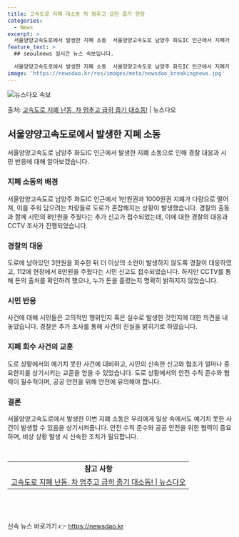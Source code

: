 ```yaml
---
title: 고속도로 지폐 대소동 차 멈추고 급한 줍기 현장
categories:
  - News
excerpt: >
  서울양양고속도로에서 발생한 지폐 소동  서울양양고속도로 남양주 화도IC 인근에서 지폐가 날아다녀 이를 목격한…
feature_text: >
  ## seoulnews 실시간 뉴스 속보입니다.

  서울양양고속도로에서 발생한 지폐 소동  서울양양고속도로 남양주 화도IC 인근에서 지폐가 날아다녀 이를 목격한…
image: 'https://newsdao.kr/res/images/meta/newsdao_breakingnews.jpg'
---
```


![뉴스다오 속보](https://newsdao.kr/res/images/meta/newsdao_breakingnews.jpg)

<p>출처: <a href="https://newsdao.kr/4064" rel="dofollow">고속도로 지폐 난동, 차 멈추고 급히 줍기 대소동!</a> | 뉴스다오</p>

<h2 data-ke-size="size26">서울양양고속도로에서 발생한 지폐 소동</h2>
<p data-ke-size="size16">서울양양고속도로 남양주 화도IC 인근에서 발생한 지폐 소동으로 인해 경찰 대응과 시민 반응에 대해 알아보겠습니다.</p>

<h3>지폐 소동의 배경</h3>
<p data-ke-size="size16">서울양양고속도로 남양주 화도IC 인근에서 1만원권과 1000원권 지폐가 다량으로 떨어져, 이를 주워 담으려는 차량들로 도로가 혼잡해지는 상황이 발생했습니다. 경찰의 출동과 함께 시민의 8만원을 주웠다는 추가 신고가 접수되었는데, 이에 대한 경찰의 대응과 CCTV 조사가 진행되었습니다.</p>

<h3>경찰의 대응</h3>
<p data-ke-size="size16">도로에 남아있던 3만원을 회수한 뒤 더 이상의 소란이 발생하지 않도록 경찰이 대응하였고, 112에 현장에서 8만원을 주웠다는 시민 신고도 접수되었습니다. 하지만 CCTV를 통해 돈의 출처를 확인하려 했으나, 누가 돈을 흘렸는지 명확히 밝혀지지 않았습니다.</p>

<h3>시민 반응</h3>
<p data-ke-size="size16">사건에 대해 시민들은 고의적인 행위인지 혹은 실수로 발생한 것인지에 대한 의견을 내놓았습니다. 경찰은 추가 조사를 통해 사건의 진실을 밝히기로 하였습니다.</p>

<h3>지폐 회수 사건의 교훈</h3>
<p data-ke-size="size16">도로 상황에서의 예기치 못한 사건에 대비하고, 시민의 신속한 신고와 협조가 얼마나 중요한지를 상기시키는 교훈을 얻을 수 있었습니다. 도로 상황에서의 안전 수칙 준수와 협력이 필수적이며, 공공 안전을 위해 안전에 유의해야 합니다.</p>

<h3>결론</h3>
<p data-ke-size="size16">서울양양고속도로에서 발생한 이번 지폐 소동은 우리에게 일상 속에서도 예기치 못한 사건이 발생할 수 있음을 상기시켜줍니다. 안전 수칙 준수와 공공 안전을 위한 협력이 중요하며, 비상 상황 발생 시 신속한 조치가 필요합니다.</p>

<p data-ke-size="size16">&nbsp;</p>

<table>
	<tbody>
		<tr>
			<td style="text-align: center; height: 17px;"><b>참고 사항</b></td>
		</tr>
		<tr>
			<td style="text-align: center; height: 17px;"><a href="https://newsdao.kr/4064">고속도로 지폐 난동, 차 멈추고 급히 줍기 대소동! | 뉴스다오</a></td>
		</tr>
	</tbody>
</table>
<h2 data-ke-size="size26">&nbsp;</h2> 

신속 뉴스 바로가기 👉 <a href="https://newsdao.kr" rel="dofollow">https://newsdao.kr</a>


